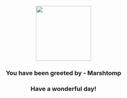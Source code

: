 <p align="center">
    <img src="https://raw.githubusercontent.com/PokeAPI/sprites/master/sprites/pokemon/259.png" width="150" height="150">
</p>
<h3 align="center">You have been greeted by - <b>Marshtomp</b></h3>
<h3 align="center">Have a wonderful day!</h3>
